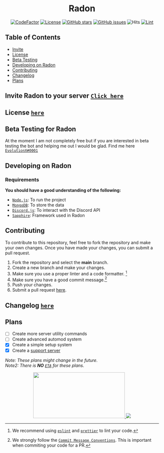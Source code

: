 <div align="center">

# Radon

[![CodeFactor]](https://www.codefactor.io/repository/github/evolutionx-10/radon/overview/main)
[![License]][apache]
[![GitHub stars]][stars]
[![GitHub issues]][issues]
![Hits](https://hits.seeyoufarm.com/api/count/incr/badge.svg?url=https%3A%2F%2Fgithub.com%2FEvolutionX-10%2FRadon&count_bg=%234900FF&title_bg=%23555555&icon=&icon_color=%23E7E7E7&title=hits&edge_flat=false)
[![Lint](https://github.com/EvolutionX-10/Radon/actions/workflows/linter.yml/badge.svg)](https://github.com/EvolutionX-10/Radon/actions/workflows/linter.yml)

</div>

## Table of Contents

-   [Invite](#invite-radon-to-your-server-click-here)
-   [License](#license-here)
-   [Beta Testing](#beta-testing-for-radon)
-   [Developing on Radon](#developing-on-radon)
-   [Contributing](#contributing)
-   [Changelog](#changelog-here)
-   [Plans](#plans)

## Invite Radon to your server [`Click here`][invite]

## License [`here`][apache]

## Beta Testing for Radon

At the moment I am not completely free but if you are interested in beta testing the bot and helping me out I would be glad. Find me here [`EvolutionX#0001`](https://discord.com)

## Developing on Radon

### Requirements

**You should have a good understanding of the following:**

-   [`Node.js`]: To run the project
-   [`MongoDB`]: To store the data
-   [`Discord.js`][discord.js]: To interact with the Discord API
-   [`Sapphire`]: Framework used in Radon

## Contributing

To contribute to this repository, feel free to fork the repository and make your own changes. Once you have made your changes, you can submit a pull request.

1. Fork the repository and select the **main** branch.
2. Create a new branch and make your changes.
3. Make sure you use a proper linter and a code formatter. [^lint]
4. Make sure you have a good commit message.[^commit]
5. Push your changes.
6. Submit a pull request [here][pr].

## Changelog [`here`][changelog]

## Plans

-   [ ] Create more server utility commands
-   [ ] Create advanced automod system
-   [x] Create a simple setup system
-   [x] Create a [support server](https://discord.gg/YBFaDggpvt)

_Note: These plans might change in the future._ <br>
_Note2: There is **NO** [`ETA`] for these plans._

<div align="center">
<a href="https://voidbots.net/bot/944833303226236989">
  <img src= "https://voidbots.net/api/embed/944833303226236989?theme=custom&bg=000000&downbg=FFFFFF&text=FFFFFF&cards=222222" width="300" height="150" />
</a>  
<a href="https://top.gg/bot/944833303226236989">
  <img src="https://top.gg/api/widget/944833303226236989.svg">
</a>
</div>

<!-- REFERENCES -->

[^env]: You will need to create a `.env` file in the root directory of the project.
[^lint]: We recommend using [`eslint`] and [`prettier`] to lint your code.
[^commit]: We strongly follow the [`Commit Message Conventions`]. This is important when commiting your code for a PR.

<!-- LINKS -->

[`node.js`]: https://nodejs.org/en/
[`mongodb`]: https://www.mongodb.com/
[`git`]: https://git-scm.com/
[typescript]: https://www.typescriptlang.org/
[discord.js]: https://discord.js.org/
[node.js]: https://nodejs.org/en/
[pr]: https://github.com/EvolutionX-10/Radon/pulls
[stars]: https://github.com/EvolutionX-10/Radon/stargazers
[issues]: https://github.com/EvolutionX-10/Radon/issues
[changelog]: https://github.com/EvolutionX-10/Radon/blob/main/CHANGELOG.md
[`eslint`]: https://eslint.org/
[`prettier`]: https://prettier.io/
[`commit message conventions`]: https://conventionalcommits.org/en/v1.0.0/
[apache]: https://github.com/EvolutionX-10/Radon/blob/main/LICENSE.md
[`eta`]: https://www.javatpoint.com/eta-full-form
[`sapphire`]: https://www.sapphirejs.dev
[invite]: https://discord.com/api/oauth2/authorize?client_id=944833303226236989&scope=applications.commands+bot&permissions=543276137727

<!-- BADGES -->

[codefactor]: https://www.codefactor.io/repository/github/evolutionx-10/radon/badge/main
[license]: https://img.shields.io/github/license/EvolutionX-10/Radon
[github stars]: https://img.shields.io/github/stars/EvolutionX-10/Radon
[github issues]: https://img.shields.io/github/issues/EvolutionX-10/Radon
[void]: https://voidbots.net/api/embed/944833303226236989?theme=custom&bg=000000&downbg=FFFFFF&text=FFFFFF&cards=222222
